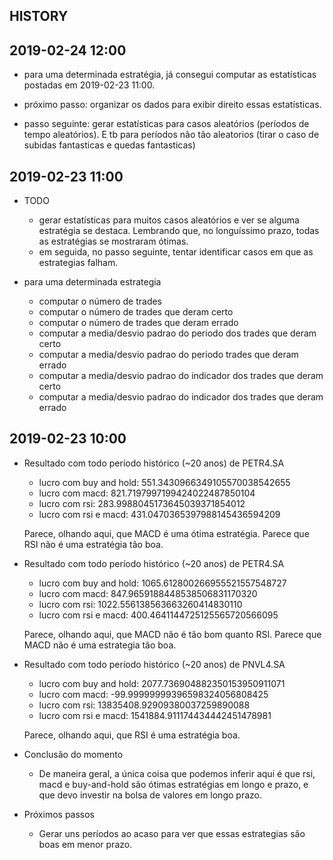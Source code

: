 
HISTORY
-------

2019-02-24 12:00
---

- para uma determinada estratégia, já consegui computar as estatísticas postadas
em 2019-02-23 11:00.

- próximo passo: organizar os dados para exibir direito essas estatísticas.
- passo seguinte: gerar estatísticas para casos aleatórios (períodos de tempo
aleatórios). E tb para períodos não tão aleatorios (tirar o caso de subidas fantasticas
e quedas fantasticas) 

2019-02-23 11:00
---

- TODO
    - gerar estatísticas para muitos casos aleatórios e ver se alguma
      estratégia se destaca. Lembrando que, no longuíssimo prazo, 
      todas as estratégias se mostraram ótimas.
    - em seguida, no passo seguinte, tentar identificar casos em que 
      as estrategias falham.


- para uma determinada estrategia
  - computar o número de trades
  - computar o número de trades que deram certo
  - computar o número de trades que deram errado
  - computar a media/desvio padrao do periodo dos trades que deram certo
  - computar a media/desvio padrao do periodo trades que deram errado
  - computar a media/desvio padrao do indicador dos trades que deram certo
  - computar a media/desvio padrao do indicador dos trades que deram errado


2019-02-23 10:00
---

- Resultado com todo período histórico (~20 anos) de PETR4.SA

    - lucro com buy and hold: 551.3430966349105570038542655
    - lucro com macd: 821.7197997199424022487850104
    - lucro com rsi: 283.9988045173645039371854012
    - lucro com rsi e macd: 431.0470365397988145436594209
 
    Parece, olhando aqui, que MACD é uma ótima estratégia. Parece que RSI não é uma
    estratégia tão boa.
 
 
- Resultado com todo período histórico (~20 anos) de PETR4.SA
    - lucro com buy and hold: 1065.612800266955521557548727
    - lucro com macd: 847.9659188448538506831170320
    - lucro com rsi: 1022.556138563663260414830110
    - lucro com rsi e macd: 400.4641144725125565720566095

    Parece, olhando aqui, que MACD não é tão bom quanto RSI. Parece que
    MACD não é uma estrategia tão boa.
    
- Resultado com todo período histórico (~20 anos) de PNVL4.SA
    - lucro com buy and hold: 2077.736904882350153950911071
    - lucro com macd: -99.99999999396598324056808425
    - lucro com rsi: 13835408.92909380037259890088
    - lucro com rsi e macd: 1541884.911174434442451478981

    Parece, olhando aqui, que RSI é uma estratégia boa.
    
- Conclusão do momento 
    - De maneira geral, a única coisa que podemos inferir aqui é que rsi, macd
    e buy-and-hold são ótimas estratégias em longo e prazo, e que devo
    investir na bolsa de valores em longo prazo.
    
- Próximos passos

    - Gerar uns períodos ao acaso para ver que essas estrategias são boas 
    em menor prazo.
